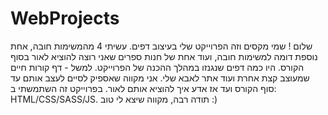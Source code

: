 # WebProjects

שלום !
שמי מקסים וזה הפרוייקט שלי בעיצוב דפים.
עשיתי 4 מהמשימות חובה, אחת נוספת דומה למשימות חובה, ועוד אחת של חנות ספרים שאני רוצה להוציא לאור בסוף הקורס.
היו כמה דפים שנגנזו במהלך ההכנה של הפרוייקט. למשל - דף קורות חיים שמעוצב קצת אחרת ועוד אתר לאבא שלי.
אני מקווה שאספיק לסיים לעצב אותם עד סוף הקורס ועד אז אדע איך להוציא אותם לאור.
בפרוייקט זה השתמשתי ב:
HTML/CSS/SASS/JS.
תודה רבה, מקווה שיצא לי טוב :)
